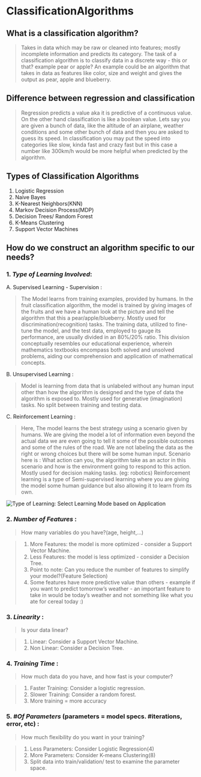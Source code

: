 # ClassificationAlgorithms

## **What is a classification algorithm?**
> Takes in data which may be raw or cleaned into features; mostly incomplete information and predicts its category.
> The task of a classification algorithm is to classify data in a discrete way - this or that? example pear or apple?
> An example could be an algorithm that takes in data as features like color, size and weight and gives the output as pear, apple and blueberry.

## **Difference between regression and classification**
> Regression predicts a value aka it is predictive of a continuous value. On the other hand classification is like a boolean value.
> Lets say you are given a bunch of data, like the altitude of an airplane, weather conditions and some other bunch of data and then you are asked to
guess its speed. In classification you may put the speed into categories like slow, kinda fast and crazy fast but in this case a number like 300km/h would be more helpful
when predicted by the algorithm.

## **Types of Classification Algorithms**

1. Logistic Regression
2. Naive Bayes
3. K-Nearest Neighbors(KNN)
4. Markov Decision Process(MDP)
5. Decision Trees/ Random Forest
6. K-Means Clustering
7. Support Vector Machines


## **How do we construct an algorithm specific to our needs?**

### 1. *_Type of Learning Involved_*:
   A. Supervised Learning - Supervision :
   > The Model learns from training examples, provided by humans.
   > In the fruit classification algorithm, the model is trained by giving images of the fruits and we have a human look at the picture and tell the algorithm that this a
     pear/apple/blueberry.
   > Mostly used for discrimination(recognition) tasks.
   > The training data, utilized to fine-tune the model, and the test data, employed to gauge its performance, are usually divided in an 80%/20% ratio.
     This division conceptually resembles our educational experience, wherein mathematics textbooks encompass both solved and unsolved problems, aiding our comprehension
     and application of mathematical concepts.

   B. Unsupervised Learning :
   > Model is learning from data that is unlabeled without any human input other than how the algorithm is designed and the type of data the algorithm is exposed to.
   > Mostly used for generative (imagination) tasks.
   > No split between training and testing data.

   C. Reinforcement Learning :
   > Here, The model learns the best strategy using a scenario given by humans.
   > We are giving the model a lot of information even beyond the actual data we are even going to tell it some of the possible outcomes and some of the rules of the road.
   > We are not labeling the data as the right or wrong choices but there will be some human input.
   > Scenario here is : What action can you, the algorithm take as an actor in this scenario and how is the environment going to respond to this action.
   > Mostly used for decision making tasks. (eg: robotics)
   > Reinforcement learning is a type of Semi-supervised learning where you are giving the model some human guidance but also allowing it to learn from its own.

 ![Type of Learning: Select Learning Mode based on Application](https://en.wikipedia.org/wiki/Supervised_learning#/media/File:Task-guidance.png)

### 2. *_Number of Features_* :

> How many variables do you have?(age, height,…)

> 1. More Features: the model is more optimized - consider a Support Vector Machine.
> 2. Less Features: the model is less optimized -  consider a Decision Tree.
> 3. Point to note: Can you reduce the number of features to simplify your model?(Feature Selection)
> 4. Some features have more predictive value than others - example if you want to predict tomorrow’s weather - an important feature to take in would be today’s weather and not something like what you ate for cereal today :)

### 3. *_Linearity_* :
    
> Is your data linear?
    
> 1. Linear: Consider a Support Vector Machine.
> 2. Non Linear: Consider a Decision Tree.

### 4. *_Training Time_* :

> How much data do you have, and how fast is your computer?

> 1. Faster Training: Consider a logistic regression.
> 2. Slower Training: Consider a random forest.
> 3. More training = more accuracy

### 5. *_#Of Parameters_* (parameters = model specs. #iterations, error, etc) :
    
> How much flexibility do you want in your training?
    
> 1. Less Parameters: Consider Logistic Regression(4)
> 2. More Parameters: Consider K-means Clustering(8)
> 3. Split data into train/validation/ test to examine the parameter space.

   
